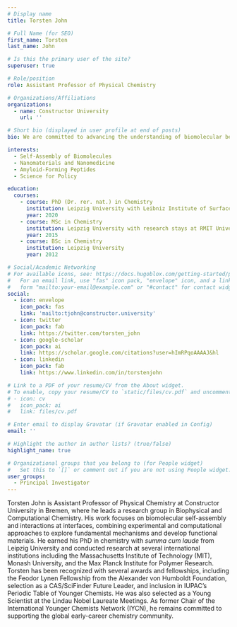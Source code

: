 ```yaml
---
# Display name
title: Torsten John

# Full Name (for SEO)
first_name: Torsten
last_name: John

# Is this the primary user of the site?
superuser: true

# Role/position
role: Assistant Professor of Physical Chemistry

# Organizations/Affiliations
organizations:
  - name: Constructor University
    url: ''

# Short bio (displayed in user profile at end of posts)
bio: We are committed to advancing the understanding of biomolecular behavior and leveraging this knowledge to engineer bionanomaterials.

interests:
  - Self-Assembly of Biomolecules
  - Nanomaterials and Nanomedicine
  - Amyloid-Forming Peptides
  - Science for Policy

education:
  courses:
    - course: PhD (Dr. rer. nat.) in Chemistry
      institution: Leipzig University with Leibniz Institute of Surface Engineering (IOM) and Monash University
      year: 2020
    - course: MSc in Chemistry
      institution: Leipzig University with research stays at RMIT University & Monash University & The University of Queensland
      year: 2015
    - course: BSc in Chemistry
      institution: Leipzig University
      year: 2012

# Social/Academic Networking
# For available icons, see: https://docs.hugoblox.com/getting-started/page-builder/#icons
#   For an email link, use "fas" icon pack, "envelope" icon, and a link in the
#   form "mailto:your-email@example.com" or "#contact" for contact widget.
social:
  - icon: envelope
    icon_pack: fas
    link: 'mailto:tjohn@constructor.university'
  - icon: twitter
    icon_pack: fab
    link: https://twitter.com/torsten_john
  - icon: google-scholar
    icon_pack: ai
    link: https://scholar.google.com/citations?user=hImRPqoAAAAJ&hl
  - icon: linkedin
    icon_pack: fab
    link: https://www.linkedin.com/in/torstenjohn

# Link to a PDF of your resume/CV from the About widget.
# To enable, copy your resume/CV to `static/files/cv.pdf` and uncomment the lines below.
# - icon: cv
#   icon_pack: ai
#   link: files/cv.pdf

# Enter email to display Gravatar (if Gravatar enabled in Config)
email: ''

# Highlight the author in author lists? (true/false)
highlight_name: true

# Organizational groups that you belong to (for People widget)
#   Set this to `[]` or comment out if you are not using People widget.
user_groups:
  - Principal Investigator
---
```


Torsten John is Assistant Professor of Physical Chemistry at Constructor University in Bremen, where he leads a research group in Biophysical and Computational Chemistry. His work focuses on biomolecular self-assembly and interactions at interfaces, combining experimental and computational approaches to explore fundamental mechanisms and develop functional materials. He earned his PhD in chemistry with _summa cum laude_ from Leipzig University and conducted research at several international institutions including the Massachusetts Institute of Technology (MIT), Monash University, and the Max Planck Institute for Polymer Research. Torsten has been recognized with several awards and fellowships, including the Feodor Lynen Fellowship from the Alexander von Humboldt Foundation, selection as a CAS/SciFinder Future Leader, and inclusion in IUPAC’s Periodic Table of Younger Chemists. He was also selected as a Young Scientist at the Lindau Nobel Laureate Meetings. As former Chair of the International Younger Chemists Network (IYCN), he remains committed to supporting the global early-career chemistry community.